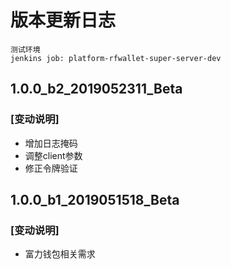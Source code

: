 # 版本更新日志
```
测试环境
jenkins job: platform-rfwallet-super-server-dev

```

## 1.0.0_b2_2019052311_Beta
### [变动说明]
- 增加日志掩码
- 调整client参数
- 修正令牌验证

## 1.0.0_b1_2019051518_Beta
### [变动说明]
- 富力钱包相关需求